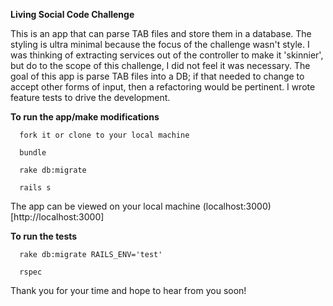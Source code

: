 **Living Social Code Challenge**

This is an app that can parse TAB files and store them in a database.  The styling is ultra minimal because the focus of the challenge wasn't style.  I was thinking of extracting services out of the controller to make it 'skinnier', but do to the scope of this challenge, I did not feel it was necessary.  The goal of this app is parse TAB files into a DB; if that needed to change to accept other forms of input, then a refactoring would be pertinent.  I wrote feature tests to drive the development. 

**To run the app/make modifications**
```
  fork it or clone to your local machine

  bundle

  rake db:migrate

  rails s
```
The app can be viewed on your local machine (localhost:3000)[http://localhost:3000]

**To run the tests**

```
  rake db:migrate RAILS_ENV='test'
  
  rspec
```

Thank you for your time and hope to hear from you soon!

